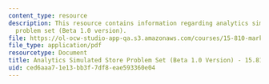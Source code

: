```yaml
---
content_type: resource
description: This resource contains information regarding analytics simulated store
  problem set (Beta 1.0 version).
file: https://ol-ocw-studio-app-qa.s3.amazonaws.com/courses/15-810-marketing-management-analytics-frameworks-and-applications-fall-2015/ced6aaa71e13bb3f7df8eae593360e04_MIT15_810F15_AnaSim_Problm.pdf
file_type: application/pdf
resourcetype: Document
title: Analytics Simulated Store Problem Set (Beta 1.0 Version) - 15.810 Fall 2015
uid: ced6aaa7-1e13-bb3f-7df8-eae593360e04
---
```

